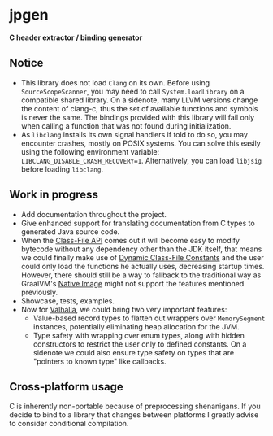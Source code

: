 # jpgen
**C header extractor / binding generator**

## Notice

* This library does not load `Clang` on its own. Before using `SourceScopeScanner`, you may need to call `System.loadLibrary` on a compatible shared library.
On a sidenote, many LLVM versions change the content of clang-c, thus the set of available functions and symbols is never the same. The bindings provided
with this library will fail only when calling a function that was not found during initialization.
* As `libclang` installs its own signal handlers if told to do so, you may encounter crashes, mostly on POSIX systems. You can solve this easily using the following environment variable:
`LIBCLANG_DISABLE_CRASH_RECOVERY=1`.
Alternatively, you can load `libjsig` before loading `libclang`.

## Work in progress

* Add documentation throughout the project.
* Give enhanced support for translating documentation from C types to generated Java source code.
* When the [Class-File API](https://openjdk.org/jeps/466) comes out it will become easy to modify bytecode without any dependency other than the JDK itself, that means we could finally make use of [Dynamic Class-File Constants](https://openjdk.org/jeps/309)
and the user could only load the functions he actually uses, decreasing startup times. However, there should still be a way to fallback to the traditional way as GraalVM's [Native Image](https://www.graalvm.org/latest/reference-manual/native-image/)
might not support the features mentioned previously.
* Showcase, tests, examples.
* Now for [Valhalla](https://openjdk.org/projects/valhalla/), we could bring two very important features:
    * Value-based record types to flatten out wrappers over `MemorySegment` instances, potentially eliminating heap allocation for the JVM.
    * Type safety with wrapping over enum types, along with hidden constructors to restrict the user only to defined constants. On a sidenote we could also ensure type safety on types that are "pointers to known type" like callbacks.

## Cross-platform usage

C is inherently non-portable because of preprocessing shenanigans. If you decide to bind to a library that changes between platforms I greatly advise to
consider conditional compilation.
